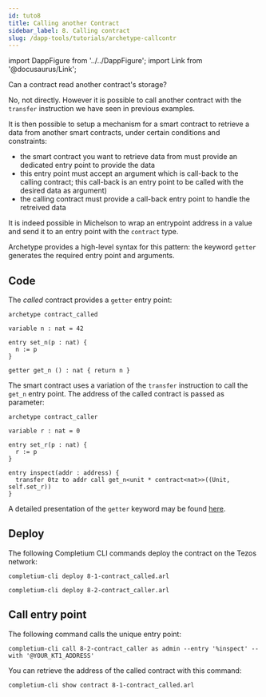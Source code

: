 ```yaml
---
id: tuto8
title: Calling another Contract
sidebar_label: 8. Calling contract
slug: /dapp-tools/tutorials/archetype-callcontr
---
```


import DappFigure from '../../DappFigure';
import Link from '@docusaurus/Link';

Can a contract read another contract's storage?

No, not directly. However it is possible to call another contract with the `transfer` instruction we have seen in <Link to='/docs/dapp-tools/tutorials/archetype-datedur'>previous</Link> examples.

It is then possible to setup a mechanism for a smart contract to retrieve a data from another smart contracts, under certain conditions and constraints:
* the smart contract you want to retrieve data from must provide an dedicated entry point to provide the data
* this entry point must accept an argument which is call-back to the calling contract; this call-back is an entry point to be called with the desired data as argument)
* the calling contract must provide a call-back entry point to handle the retreived data

It is indeed possible in Michelson to wrap an entrypoint address in a value and send it to an entry point with the `contract` type.

Archetype provides a high-level syntax for this pattern: the keyword `getter` generates the required entry point and arguments.

## Code

The *called* contract provides a `getter` entry point:

```archetype {9}
archetype contract_called

variable n : nat = 42

entry set_n(p : nat) {
  n := p
}

getter get_n () : nat { return n }

```

The smart contract uses a variation of the `transfer` instruction to call the `get_n` entry point. The address of the called contract is passed as parameter:

```archetype {10}
archetype contract_caller

variable r : nat = 0

entry set_r(p : nat) {
  r := p
}

entry inspect(addr : address) {
  transfer 0tz to addr call get_n<unit * contract<nat>>((Unit, self.set_r))
}
```

A detailed presentation of the `getter` keyword may be found <a href='https://docs.archetype-lang.org/archetype-language/transfers#getter-and-contract' target='_blank'>here</a>.

## Deploy

The following <Link to='/docs/dapp-tools/completium-cli'>Completium CLI</Link> commands deploy the contract on the Tezos network:

```
completium-cli deploy 8-1-contract_called.arl
```

```
completium-cli deploy 8-2-contract_caller.arl
```

## Call entry point

The following command calls the unique entry point:

```
completium-cli call 8-2-contract_caller as admin --entry '%inspect' --with '@YOUR_KT1_ADDRESS'
```

You can retrieve the address of the called contract with this command:

```
completium-cli show contract 8-1-contract_called.arl
```